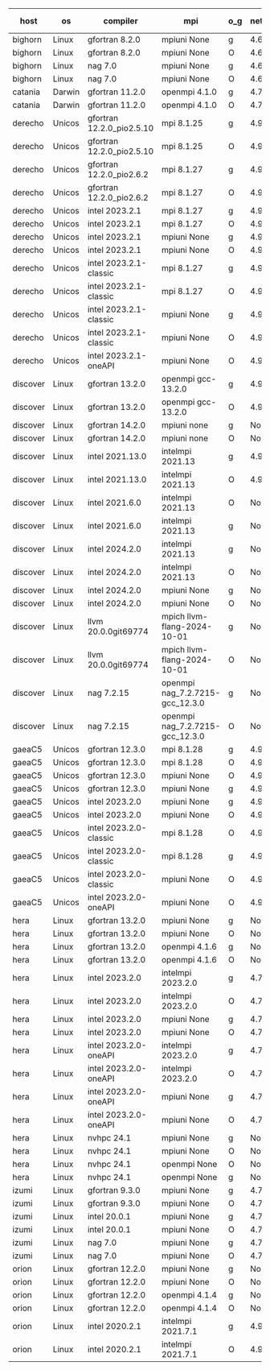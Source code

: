

| host     | os       | compiler                              | mpi                      | o_g        | netcdf        | build       | u_pass          | u_fail          | s_pass            | s_fail            | e_pass             | e_fail             | nuopc_pass       | nuopc_fail       | artifacts link          |
|----------|----------|---------------------------------------|--------------------------|------------|---------------|-------------|-----------------|-----------------|-------------------|-------------------|--------------------|--------------------|------------------|------------------|-------------------------|
| bighorn | Linux | gfortran 8.2.0 | mpiuni None  | g | 4.6.1  | PASS | 12538 | 0 | 9 | 0 | 44 | 0 | None | None | <a href="https://github.com/esmf-org/esmf-test-artifacts/tree/01c92f5f3066bd111354c9900768cbe9201cd320/develop/gfortran/8.2.0/g/mpiuni/None" target="_blank">01c92f5</a> | 
| bighorn | Linux | gfortran 8.2.0 | mpiuni None  | O | 4.6.1  | PASS | 12538 | 0 | 9 | 0 | 44 | 0 | None | None | <a href="https://github.com/esmf-org/esmf-test-artifacts/tree/c92dd6cdbdd013ad13865aadc38c7204539c3408/develop/gfortran/8.2.0/O/mpiuni/None" target="_blank">c92dd6c</a> | 
| bighorn | Linux | nag 7.0 | mpiuni None  | g | 4.6.1  | PASS | None | None | None | None | None | None | None | None | <a href="https://github.com/esmf-org/esmf-test-artifacts/tree/00c8f9eda4d9e9789e02cd194577c2aa51dd4aec/develop/nag/7.0/g/mpiuni/None" target="_blank">00c8f9e</a> | 
| bighorn | Linux | nag 7.0 | mpiuni None  | O | 4.6.1  | PASS | 12538 | 0 | 9 | 0 | 44 | 0 | None | None | <a href="https://github.com/esmf-org/esmf-test-artifacts/tree/4fd3787f291e32aad64b4ad061da54d3c8cac52d/develop/nag/7.0/O/mpiuni/None" target="_blank">4fd3787</a> | 
| catania | Darwin | gfortran 11.2.0 | openmpi 4.1.0  | g | 4.7.4  | PASS | None | None | None | None | None | None | None | None | <a href="https://github.com/esmf-org/esmf-test-artifacts/tree/a27853bbe8793b09a15f1981a2ab63616bf188f8/develop/gfortran/11.2.0/g/openmpi/4.1.0" target="_blank">a27853b</a> | 
| catania | Darwin | gfortran 11.2.0 | openmpi 4.1.0  | O | 4.7.4  | PASS | 14205 | 3 | 51 | 0 | 81 | 0 | 56 | 0 | <a href="https://github.com/esmf-org/esmf-test-artifacts/tree/7e45db5dff70e0f7b5280f5e9eb3e19ebf609d24/develop/gfortran/11.2.0/O/openmpi/4.1.0" target="_blank">7e45db5</a> | 
| derecho | Unicos | gfortran 12.2.0_pio2.5.10 | mpi 8.1.25  | g | 4.9.2  | PASS | 14208 | 0 | 51 | 0 | 81 | 0 | 56 | 0 | <a href="https://github.com/esmf-org/esmf-test-artifacts/tree/159a2b4597760acfd9cd5dce642d402132eeec26/develop/gfortran/12.2.0_pio2.5.10/g/mpi/8.1.25" target="_blank">159a2b4</a> | 
| derecho | Unicos | gfortran 12.2.0_pio2.5.10 | mpi 8.1.25  | O | 4.9.2  | PASS | 14208 | 0 | 51 | 0 | 81 | 0 | 56 | 0 | <a href="https://github.com/esmf-org/esmf-test-artifacts/tree/42917c0d82638e4f4b40dbe82bfb466e2f4e1967/develop/gfortran/12.2.0_pio2.5.10/O/mpi/8.1.25" target="_blank">42917c0</a> | 
| derecho | Unicos | gfortran 12.2.0_pio2.6.2 | mpi 8.1.27  | g | 4.9.2  | PASS | 14208 | 0 | 51 | 0 | 81 | 0 | 56 | 0 | <a href="https://github.com/esmf-org/esmf-test-artifacts/tree/9c44d358427e17808b5ba722858fc7f818f7fdd6/develop/gfortran/12.2.0_pio2.6.2/g/mpi/8.1.27" target="_blank">9c44d35</a> | 
| derecho | Unicos | gfortran 12.2.0_pio2.6.2 | mpi 8.1.27  | O | 4.9.2  | PASS | 14208 | 0 | 51 | 0 | 81 | 0 | 56 | 0 | <a href="https://github.com/esmf-org/esmf-test-artifacts/tree/aa01e8ea2d256c6865fd8b82da77a630c81be7ed/develop/gfortran/12.2.0_pio2.6.2/O/mpi/8.1.27" target="_blank">aa01e8e</a> | 
| derecho | Unicos | intel 2023.2.1 | mpi 8.1.27  | g | 4.9.2  | PASS | 14207 | 1 | 51 | 0 | 81 | 0 | 57 | 0 | <a href="https://github.com/esmf-org/esmf-test-artifacts/tree/14e1c6c523359652a95426c2e5a3a7ab857becdb/develop/intel/2023.2.1/g/mpi/8.1.27" target="_blank">14e1c6c</a> | 
| derecho | Unicos | intel 2023.2.1 | mpi 8.1.27  | O | 4.9.2  | PASS | 14207 | 1 | 51 | 0 | 81 | 0 | 57 | 0 | <a href="https://github.com/esmf-org/esmf-test-artifacts/tree/b8be22ae1ff543275e56f58c40d80c9b8434961c/develop/intel/2023.2.1/O/mpi/8.1.27" target="_blank">b8be22a</a> | 
| derecho | Unicos | intel 2023.2.1 | mpiuni None  | g | 4.9.2  | PASS | 12538 | 0 | 9 | 0 | 44 | 0 | None | None | <a href="https://github.com/esmf-org/esmf-test-artifacts/tree/81d2296931ca2d0bbbba5cd1f4a51a7897718819/develop/intel/2023.2.1/g/mpiuni/None" target="_blank">81d2296</a> | 
| derecho | Unicos | intel 2023.2.1 | mpiuni None  | O | 4.9.2  | PASS | 12538 | 0 | 9 | 0 | 44 | 0 | None | None | <a href="https://github.com/esmf-org/esmf-test-artifacts/tree/0cc54bd2a2ab76e4ceccf8192681906c7f98bf5c/develop/intel/2023.2.1/O/mpiuni/None" target="_blank">0cc54bd</a> | 
| derecho | Unicos | intel 2023.2.1-classic | mpi 8.1.27  | g | 4.9.2  | PASS | None | None | None | None | None | None | None | None | <a href="https://github.com/esmf-org/esmf-test-artifacts/tree/4d0ca07746023b85909cc9bdaa8995698029d506/develop/intel/2023.2.1-classic/g/mpi/8.1.27" target="_blank">4d0ca07</a> | 
| derecho | Unicos | intel 2023.2.1-classic | mpi 8.1.27  | O | 4.9.2  | PASS | None | None | None | None | None | None | None | None | <a href="https://github.com/esmf-org/esmf-test-artifacts/tree/169b7d8f8f165473e02bd2f0835f8a1c9ebfeae1/develop/intel/2023.2.1-classic/O/mpi/8.1.27" target="_blank">169b7d8</a> | 
| derecho | Unicos | intel 2023.2.1-classic | mpiuni None  | g | 4.9.2  | PASS | None | None | None | None | None | None | None | None | <a href="https://github.com/esmf-org/esmf-test-artifacts/tree/385a64edbd320dab10d68d2b70418fc1f7a9899a/develop/intel/2023.2.1-classic/g/mpiuni/None" target="_blank">385a64e</a> | 
| derecho | Unicos | intel 2023.2.1-classic | mpiuni None  | O | 4.9.2  | PASS | None | None | None | None | None | None | None | None | <a href="https://github.com/esmf-org/esmf-test-artifacts/tree/9b7d292d4ee0af93e8842b835bbca2a232e42704/develop/intel/2023.2.1-classic/O/mpiuni/None" target="_blank">9b7d292</a> | 
| derecho | Unicos | intel 2023.2.1-oneAPI | mpiuni None  | O | 4.9.2  | PASS | None | None | None | None | None | None | None | None | <a href="https://github.com/esmf-org/esmf-test-artifacts/tree/79cf9c4230347ee29c169b29048395729f3b6b20/develop/intel/2023.2.1-oneAPI/O/mpiuni/None" target="_blank">79cf9c4</a> | 
| discover | Linux | gfortran 13.2.0 | openmpi gcc-13.2.0  | g | 4.9.2  | PASS | 14208 | 0 | 51 | 0 | 81 | 0 | 56 | 0 | <a href="https://github.com/esmf-org/esmf-test-artifacts/tree/e4632eb6b83094fc4c496f046f34996734c9c268/develop/gfortran/13.2.0/g/openmpi/gcc-13.2.0" target="_blank">e4632eb</a> | 
| discover | Linux | gfortran 13.2.0 | openmpi gcc-13.2.0  | O | 4.9.2  | PASS | 14208 | 0 | 51 | 0 | 81 | 0 | 56 | 0 | <a href="https://github.com/esmf-org/esmf-test-artifacts/tree/4cba0ac0e0147817648c6456fbfc75b6c2624f45/develop/gfortran/13.2.0/O/openmpi/gcc-13.2.0" target="_blank">4cba0ac</a> | 
| discover | Linux | gfortran 14.2.0 | mpiuni none  | g | None  | PASS | 12538 | 0 | 9 | 0 | 44 | 0 | None | None | <a href="https://github.com/esmf-org/esmf-test-artifacts/tree/07e299a0c087463b8a5e26413af97667bba8ed48/develop/gfortran/14.2.0/g/mpiuni/none" target="_blank">07e299a</a> | 
| discover | Linux | gfortran 14.2.0 | mpiuni none  | O | None  | PASS | 12538 | 0 | 9 | 0 | 44 | 0 | None | None | <a href="https://github.com/esmf-org/esmf-test-artifacts/tree/61eb9dbc0187a761132de557813761d1f57a70b3/develop/gfortran/14.2.0/O/mpiuni/none" target="_blank">61eb9db</a> | 
| discover | Linux | intel 2021.13.0 | intelmpi 2021.13  | g | 4.9.2  | PASS | 14208 | 0 | 51 | 0 | 81 | 0 | 56 | 0 | <a href="https://github.com/esmf-org/esmf-test-artifacts/tree/0dffb3865ceba398a1906ff1482f8ef807b3cbed/develop/intel/2021.13.0/g/intelmpi/2021.13" target="_blank">0dffb38</a> | 
| discover | Linux | intel 2021.13.0 | intelmpi 2021.13  | O | 4.9.2  | PASS | 14208 | 0 | 51 | 0 | 81 | 0 | 56 | 0 | <a href="https://github.com/esmf-org/esmf-test-artifacts/tree/18572481dddd2c37f6d27945b7033a3eb87b22a5/develop/intel/2021.13.0/O/intelmpi/2021.13" target="_blank">1857248</a> | 
| discover | Linux | intel 2021.6.0 | intelmpi 2021.13  | O | None  | PASS | 14208 | 0 | 51 | 0 | 81 | 0 | 56 | 0 | <a href="https://github.com/esmf-org/esmf-test-artifacts/tree/d0f9d54bf377dc8e6b186fabb8cab5d9a1c3acb1/develop/intel/2021.6.0/O/intelmpi/2021.13" target="_blank">d0f9d54</a> | 
| discover | Linux | intel 2021.6.0 | intelmpi 2021.13  | g | None  | PASS | 14208 | 0 | 51 | 0 | 81 | 0 | 56 | 0 | <a href="https://github.com/esmf-org/esmf-test-artifacts/tree/3f46cb1696974bac36eeef3f15b359219e013d49/develop/intel/2021.6.0/g/intelmpi/2021.13" target="_blank">3f46cb1</a> | 
| discover | Linux | intel 2024.2.0 | intelmpi 2021.13  | g | None  | PASS | 14207 | 1 | 51 | 0 | 81 | 0 | 56 | 0 | <a href="https://github.com/esmf-org/esmf-test-artifacts/tree/cd3f8c0aafeb38762412821ac2828fc9cc5d9312/develop/intel/2024.2.0/g/intelmpi/2021.13" target="_blank">cd3f8c0</a> | 
| discover | Linux | intel 2024.2.0 | intelmpi 2021.13  | O | None  | PASS | 14208 | 0 | 51 | 0 | 81 | 0 | 56 | 0 | <a href="https://github.com/esmf-org/esmf-test-artifacts/tree/9f1e846300154ab63c019694b2f2613d7a6267d9/develop/intel/2024.2.0/O/intelmpi/2021.13" target="_blank">9f1e846</a> | 
| discover | Linux | intel 2024.2.0 | mpiuni None  | g | None  | PASS | 12537 | 1 | 9 | 0 | 44 | 0 | None | None | <a href="https://github.com/esmf-org/esmf-test-artifacts/tree/606e27d661a4224621671d8a47e325c31fabafcb/develop/intel/2024.2.0/g/mpiuni/None" target="_blank">606e27d</a> | 
| discover | Linux | intel 2024.2.0 | mpiuni None  | O | None  | PASS | 12538 | 0 | 9 | 0 | 44 | 0 | None | None | <a href="https://github.com/esmf-org/esmf-test-artifacts/tree/a0e6acea1d4b3e8b44b101743867bce0b59ed106/develop/intel/2024.2.0/O/mpiuni/None" target="_blank">a0e6ace</a> | 
| discover | Linux | llvm 20.0.0git69774 | mpich llvm-flang-2024-10-01  | g | None  | PASS | 14172 | 36 | 18 | 33 | 77 | 4 | 10 | 46 | <a href="https://github.com/esmf-org/esmf-test-artifacts/tree/7ac1d6e777dd93cbcf05ccf3cd0d54227d5a9e87/develop/llvm/20.0.0git69774/g/mpich/llvm-flang-2024-10-01" target="_blank">7ac1d6e</a> | 
| discover | Linux | llvm 20.0.0git69774 | mpich llvm-flang-2024-10-01  | O | None  | PASS | 14170 | 38 | 18 | 33 | 77 | 4 | 12 | 44 | <a href="https://github.com/esmf-org/esmf-test-artifacts/tree/da7f4b2246615074d5ee0bf76564b63c18d9e25f/develop/llvm/20.0.0git69774/O/mpich/llvm-flang-2024-10-01" target="_blank">da7f4b2</a> | 
| discover | Linux | nag 7.2.15 | openmpi nag_7.2.7215-gcc_12.3.0  | g | None  | PASS | 13396 | 0 | None | None | None | None | 0 | 0 | <a href="https://github.com/esmf-org/esmf-test-artifacts/tree/90cdd48701f46111f00dcc833d683e67998ad433/develop/nag/7.2.15/g/openmpi/nag_7.2.7215-gcc_12.3.0" target="_blank">90cdd48</a> | 
| discover | Linux | nag 7.2.15 | openmpi nag_7.2.7215-gcc_12.3.0  | O | None  | PASS | 14207 | 1 | 51 | 0 | 81 | 0 | 52 | 4 | <a href="https://github.com/esmf-org/esmf-test-artifacts/tree/6aef94abdbb426db7a197a89124b006d92b6da5c/develop/nag/7.2.15/O/openmpi/nag_7.2.7215-gcc_12.3.0" target="_blank">6aef94a</a> | 
| gaeaC5 | Unicos | gfortran 12.3.0 | mpi 8.1.28  | g | 4.9.0  | PASS | None | None | None | None | None | None | None | None | <a href="https://github.com/esmf-org/esmf-test-artifacts/tree/47d785aafdaad2874d88395b409026a7ee1c60fd/develop/gfortran/12.3.0/g/mpi/8.1.28" target="_blank">47d785a</a> | 
| gaeaC5 | Unicos | gfortran 12.3.0 | mpi 8.1.28  | O | 4.9.0  | PASS | 14208 | 0 | 51 | 0 | 81 | 0 | 56 | 0 | <a href="https://github.com/esmf-org/esmf-test-artifacts/tree/f782b3e0efc39d9618f153ee020785de8b096e4a/develop/gfortran/12.3.0/O/mpi/8.1.28" target="_blank">f782b3e</a> | 
| gaeaC5 | Unicos | gfortran 12.3.0 | mpiuni None  | O | 4.9.0  | PASS | 12538 | 0 | 9 | 0 | 44 | 0 | None | None | <a href="https://github.com/esmf-org/esmf-test-artifacts/tree/3c92db239fc636d259cffd0971ec66f466e8426f/develop/gfortran/12.3.0/O/mpiuni/None" target="_blank">3c92db2</a> | 
| gaeaC5 | Unicos | gfortran 12.3.0 | mpiuni None  | g | 4.9.0  | PASS | None | None | None | None | None | None | None | None | <a href="https://github.com/esmf-org/esmf-test-artifacts/tree/8b8bfef5348ebe9de74de046fa7e42d58cfc2c07/develop/gfortran/12.3.0/g/mpiuni/None" target="_blank">8b8bfef</a> | 
| gaeaC5 | Unicos | intel 2023.2.0 | mpiuni None  | g | 4.9.0  | PASS | None | None | None | None | None | None | None | None | <a href="https://github.com/esmf-org/esmf-test-artifacts/tree/279c0b763680ab71ab42e8f8a8f503dfe7921837/develop/intel/2023.2.0/g/mpiuni/None" target="_blank">279c0b7</a> | 
| gaeaC5 | Unicos | intel 2023.2.0 | mpiuni None  | O | 4.9.0  | PASS | 12538 | 0 | 9 | 0 | 44 | 0 | None | None | <a href="https://github.com/esmf-org/esmf-test-artifacts/tree/87b6d86b84215ca5171ead4721ab711cfdf9098b/develop/intel/2023.2.0/O/mpiuni/None" target="_blank">87b6d86</a> | 
| gaeaC5 | Unicos | intel 2023.2.0-classic | mpi 8.1.28  | O | 4.9.0  | PASS | 14208 | 0 | 51 | 0 | 81 | 0 | 56 | 0 | <a href="https://github.com/esmf-org/esmf-test-artifacts/tree/b28f9b1f310a686171cc7954f1758224b240f1e5/develop/intel/2023.2.0-classic/O/mpi/8.1.28" target="_blank">b28f9b1</a> | 
| gaeaC5 | Unicos | intel 2023.2.0-classic | mpi 8.1.28  | g | 4.9.0  | PASS | None | None | None | None | None | None | None | None | <a href="https://github.com/esmf-org/esmf-test-artifacts/tree/6a3aad34248ec7a5167642e5acf1d6b7b822d20d/develop/intel/2023.2.0-classic/g/mpi/8.1.28" target="_blank">6a3aad3</a> | 
| gaeaC5 | Unicos | intel 2023.2.0-classic | mpiuni None  | O | 4.9.0  | PASS | 12538 | 0 | 9 | 0 | 44 | 0 | None | None | <a href="https://github.com/esmf-org/esmf-test-artifacts/tree/7c95850a8f17451d1a01b093222b1305d2bf4f15/develop/intel/2023.2.0-classic/O/mpiuni/None" target="_blank">7c95850</a> | 
| gaeaC5 | Unicos | intel 2023.2.0-oneAPI | mpiuni None  | O | 4.9.0  | PASS | 12538 | 0 | 9 | 0 | 44 | 0 | None | None | <a href="https://github.com/esmf-org/esmf-test-artifacts/tree/15748232e6d2800b334adc7f22f0d18131a8a2d5/develop/intel/2023.2.0-oneAPI/O/mpiuni/None" target="_blank">1574823</a> | 
| hera | Linux | gfortran 13.2.0 | mpiuni None  | g | None  | PASS | 12538 | 0 | 9 | 0 | 44 | 0 | None | None | <a href="https://github.com/esmf-org/esmf-test-artifacts/tree/baa16eaa174a68e1441b1a5906b05561869a9fe8/develop/gfortran/13.2.0/g/mpiuni/None" target="_blank">baa16ea</a> | 
| hera | Linux | gfortran 13.2.0 | mpiuni None  | O | None  | PASS | 12538 | 0 | 9 | 0 | 44 | 0 | None | None | <a href="https://github.com/esmf-org/esmf-test-artifacts/tree/1341a5e4fac17a9aaa5d1c83027908b31e485c89/develop/gfortran/13.2.0/O/mpiuni/None" target="_blank">1341a5e</a> | 
| hera | Linux | gfortran 13.2.0 | openmpi 4.1.6  | g | None  | PASS | 14208 | 0 | 51 | 0 | 81 | 0 | 56 | 0 | <a href="https://github.com/esmf-org/esmf-test-artifacts/tree/9f0035df8ef4dcad7f90ff423de32422d382350e/develop/gfortran/13.2.0/g/openmpi/4.1.6" target="_blank">9f0035d</a> | 
| hera | Linux | gfortran 13.2.0 | openmpi 4.1.6  | O | None  | PASS | 14208 | 0 | 51 | 0 | 81 | 0 | 56 | 0 | <a href="https://github.com/esmf-org/esmf-test-artifacts/tree/8dfab96fb7f6ac91b69f5ddfaf86f545d0d9842b/develop/gfortran/13.2.0/O/openmpi/4.1.6" target="_blank">8dfab96</a> | 
| hera | Linux | intel 2023.2.0 | intelmpi 2023.2.0  | g | 4.7.0  | PASS | 14208 | 0 | 51 | 0 | 81 | 0 | 56 | 0 | <a href="https://github.com/esmf-org/esmf-test-artifacts/tree/f39687b0a1683b22a9ed9d5d52ab1291d26ae6e6/develop/intel/2023.2.0/g/intelmpi/2023.2.0" target="_blank">f39687b</a> | 
| hera | Linux | intel 2023.2.0 | intelmpi 2023.2.0  | O | 4.7.0  | PASS | 14208 | 0 | 51 | 0 | 81 | 0 | 56 | 0 | <a href="https://github.com/esmf-org/esmf-test-artifacts/tree/5fa4468ae017f7638132869e78d3586976accb5b/develop/intel/2023.2.0/O/intelmpi/2023.2.0" target="_blank">5fa4468</a> | 
| hera | Linux | intel 2023.2.0 | mpiuni None  | g | 4.7.0  | PASS | 12538 | 0 | 9 | 0 | 44 | 0 | None | None | <a href="https://github.com/esmf-org/esmf-test-artifacts/tree/d0f0738b5888caceec4b8b4415833256844ad671/develop/intel/2023.2.0/g/mpiuni/None" target="_blank">d0f0738</a> | 
| hera | Linux | intel 2023.2.0 | mpiuni None  | O | 4.7.0  | PASS | 12538 | 0 | 9 | 0 | 44 | 0 | None | None | <a href="https://github.com/esmf-org/esmf-test-artifacts/tree/a91dc1dd09f1e7f4656ab9695e01f0f45f82dacd/develop/intel/2023.2.0/O/mpiuni/None" target="_blank">a91dc1d</a> | 
| hera | Linux | intel 2023.2.0-oneAPI | intelmpi 2023.2.0  | g | 4.7.0  | PASS | 14208 | 0 | 51 | 0 | 81 | 0 | 56 | 0 | <a href="https://github.com/esmf-org/esmf-test-artifacts/tree/1750019b35ca82277d71bc863ddaaa556635632e/develop/intel/2023.2.0-oneAPI/g/intelmpi/2023.2.0" target="_blank">1750019</a> | 
| hera | Linux | intel 2023.2.0-oneAPI | intelmpi 2023.2.0  | O | 4.7.0  | PASS | 14208 | 0 | 50 | 1 | 81 | 0 | 56 | 0 | <a href="https://github.com/esmf-org/esmf-test-artifacts/tree/06de74b9005702035dd2110bcf3097604045e08f/develop/intel/2023.2.0-oneAPI/O/intelmpi/2023.2.0" target="_blank">06de74b</a> | 
| hera | Linux | intel 2023.2.0-oneAPI | mpiuni None  | g | 4.7.0  | PASS | 12538 | 0 | 9 | 0 | 44 | 0 | None | None | <a href="https://github.com/esmf-org/esmf-test-artifacts/tree/aab56a9d98927a0832927c99295d18a5402c6d8e/develop/intel/2023.2.0-oneAPI/g/mpiuni/None" target="_blank">aab56a9</a> | 
| hera | Linux | intel 2023.2.0-oneAPI | mpiuni None  | O | 4.7.0  | PASS | 12538 | 0 | 9 | 0 | 44 | 0 | None | None | <a href="https://github.com/esmf-org/esmf-test-artifacts/tree/a1de5a0883ec2e14b00139ef8d715cc827366c91/develop/intel/2023.2.0-oneAPI/O/mpiuni/None" target="_blank">a1de5a0</a> | 
| hera | Linux | nvhpc 24.1 | mpiuni None  | g | None  | PASS | 12538 | 0 | 9 | 0 | 44 | 0 | None | None | <a href="https://github.com/esmf-org/esmf-test-artifacts/tree/40b9a3aabe589b0b2582115a9f701221bfab39b9/develop/nvhpc/24.1/g/mpiuni/None" target="_blank">40b9a3a</a> | 
| hera | Linux | nvhpc 24.1 | mpiuni None  | O | None  | PASS | 12538 | 0 | 9 | 0 | 44 | 0 | None | None | <a href="https://github.com/esmf-org/esmf-test-artifacts/tree/ab7ecc539ac8dbf991fef0daeea28112634a1a9a/develop/nvhpc/24.1/O/mpiuni/None" target="_blank">ab7ecc5</a> | 
| hera | Linux | nvhpc 24.1 | openmpi None  | O | None  | PASS | 14208 | 0 | 51 | 0 | 81 | 0 | 56 | 0 | <a href="https://github.com/esmf-org/esmf-test-artifacts/tree/31fcf461475edd0bafdac3513cd43e4d06ba00a6/develop/nvhpc/24.1/O/openmpi/None" target="_blank">31fcf46</a> | 
| hera | Linux | nvhpc 24.1 | openmpi None  | g | None  | PASS | 14208 | 0 | 51 | 0 | 81 | 0 | 56 | 0 | <a href="https://github.com/esmf-org/esmf-test-artifacts/tree/c1df5c9c218b760c9582ed8d7315dfbf58c04439/develop/nvhpc/24.1/g/openmpi/None" target="_blank">c1df5c9</a> | 
| izumi | Linux | gfortran 9.3.0 | mpiuni None  | g | 4.7.4  | PASS | 12538 | 0 | 9 | 0 | 44 | 0 | None | None | <a href="https://github.com/esmf-org/esmf-test-artifacts/tree/8e312481cfed47063a6f83a2f655a29abbfe6b2b/develop/gfortran/9.3.0/g/mpiuni/None" target="_blank">8e31248</a> | 
| izumi | Linux | gfortran 9.3.0 | mpiuni None  | O | 4.7.4  | PASS | 12538 | 0 | 9 | 0 | 44 | 0 | None | None | <a href="https://github.com/esmf-org/esmf-test-artifacts/tree/7f91bb7b5c02cc911998def1763b20535929c566/develop/gfortran/9.3.0/O/mpiuni/None" target="_blank">7f91bb7</a> | 
| izumi | Linux | intel 20.0.1 | mpiuni None  | g | 4.7.4  | PASS | 12538 | 0 | 9 | 0 | 44 | 0 | None | None | <a href="https://github.com/esmf-org/esmf-test-artifacts/tree/61784e8aea2ed9a7fcb4edb36dec18f08d8730c5/develop/intel/20.0.1/g/mpiuni/None" target="_blank">61784e8</a> | 
| izumi | Linux | intel 20.0.1 | mpiuni None  | O | 4.7.4  | PASS | 12538 | 0 | 9 | 0 | 44 | 0 | None | None | <a href="https://github.com/esmf-org/esmf-test-artifacts/tree/641b8caccfff569b4ca11a51e2d035cb46ded126/develop/intel/20.0.1/O/mpiuni/None" target="_blank">641b8ca</a> | 
| izumi | Linux | nag 7.0 | mpiuni None  | g | 4.7.4  | PASS | 12432 | 106 | 9 | 0 | 44 | 0 | None | None | <a href="https://github.com/esmf-org/esmf-test-artifacts/tree/57b21d7d85c6e9be13dc5d02c37228676a9f1821/develop/nag/7.0/g/mpiuni/None" target="_blank">57b21d7</a> | 
| izumi | Linux | nag 7.0 | mpiuni None  | O | 4.7.4  | PASS | 12538 | 0 | 9 | 0 | 44 | 0 | None | None | <a href="https://github.com/esmf-org/esmf-test-artifacts/tree/b7667b4e391d7acf29fa39db0f3a64b6590416db/develop/nag/7.0/O/mpiuni/None" target="_blank">b7667b4</a> | 
| orion | Linux | gfortran 12.2.0 | mpiuni None  | g | None  | PASS | 12538 | 0 | 9 | 0 | 44 | 0 | None | None | <a href="https://github.com/esmf-org/esmf-test-artifacts/tree/7c30da68d2c6e7032ec7b60959b99f3d239f77d1/develop/gfortran/12.2.0/g/mpiuni/None" target="_blank">7c30da6</a> | 
| orion | Linux | gfortran 12.2.0 | mpiuni None  | O | None  | PASS | 12538 | 0 | 9 | 0 | 44 | 0 | None | None | <a href="https://github.com/esmf-org/esmf-test-artifacts/tree/69b76906b416fb4f7bc746ac72ee5bf85e74e1ee/develop/gfortran/12.2.0/O/mpiuni/None" target="_blank">69b7690</a> | 
| orion | Linux | gfortran 12.2.0 | openmpi 4.1.4  | g | None  | PASS | 14208 | 0 | 51 | 0 | 81 | 0 | 44 | 12 | <a href="https://github.com/esmf-org/esmf-test-artifacts/tree/ab5b8838fb0d17df9ee6d786a15b2b87ae7a6622/develop/gfortran/12.2.0/g/openmpi/4.1.4" target="_blank">ab5b883</a> | 
| orion | Linux | gfortran 12.2.0 | openmpi 4.1.4  | O | None  | PASS | 14208 | 0 | 51 | 0 | 81 | 0 | 44 | 12 | <a href="https://github.com/esmf-org/esmf-test-artifacts/tree/4d21778b6de0d9d83a42d76b92020c3fd7effdcf/develop/gfortran/12.2.0/O/openmpi/4.1.4" target="_blank">4d21778</a> | 
| orion | Linux | intel 2020.2.1 | intelmpi 2021.7.1  | g | 4.9.2  | PASS | 14208 | 0 | 51 | 0 | 81 | 0 | 44 | 12 | <a href="https://github.com/esmf-org/esmf-test-artifacts/tree/ef568aa50b45bcda77a872fd0eb5e136f2eee0d7/develop/intel/2020.2.1/g/intelmpi/2021.7.1" target="_blank">ef568aa</a> | 
| orion | Linux | intel 2020.2.1 | intelmpi 2021.7.1  | O | 4.9.2  | PASS | 14208 | 0 | 51 | 0 | 81 | 0 | 44 | 12 | <a href="https://github.com/esmf-org/esmf-test-artifacts/tree/b0955157e5c05f943f886da2848d8cb7b464fb6b/develop/intel/2020.2.1/O/intelmpi/2021.7.1" target="_blank">b095515</a> | 
